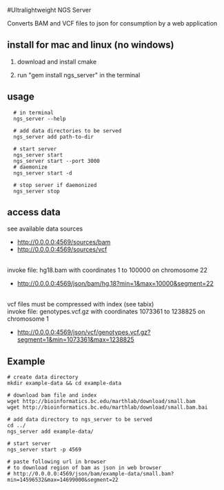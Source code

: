 #Ultralightweight NGS Server

   Converts BAM and VCF files to json for consumption by a web application

 
## install for mac and linux (no windows)
1. download and install cmake

2. run "gem install ngs_server" in the terminal

## usage
      # in terminal
      ngs_server --help
      
      # add data directories to be served
      ngs_server add path-to-dir
      
      # start server
      ngs_server start
      ngs_server start --port 3000
      # daemonize
      ngs_server start -d
      
      # stop server if daemonized
      ngs_server stop
      

## access data
      
see available data sources

* http://0.0.0.0:4569/sources/bam
* http://0.0.0.0:4569/sources/vcf
      
<br/>invoke file: hg18.bam with coordinates 1 to 100000 on chromosome 22

* http://0.0.0.0:4569/json/bam/hg.18?min=1&max=10000&segment=22
      
<br/>vcf files must be compressed with index (see tabix)<br/>
invoke file: genotypes.vcf.gz with coordinates 1073361 to 1238825 on chromosome 1

* http://0.0.0.0:4569/json/vcf/genotypes.vcf.gz?segment=1&min=1073361&max=1238825


## Example
    # create data directory
    mkdir example-data && cd example-data
    
    # download bam file and index
    wget http://bioinformatics.bc.edu/marthlab/download/small.bam
    wget http://bioinformatics.bc.edu/marthlab/download/small.bam.bai
    
    # add data directory to ngs_server to be served
    cd ../
    ngs_server add example-data/
    
    # start server
    ngs_server start -p 4569
    
    # paste following url in browser
    # to download region of bam as json in web browser
    # http://0.0.0.0:4569/json/bam/example-data/small.bam?min=14596532&max=14699000&segment=22
    